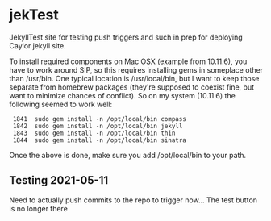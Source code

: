 # jekTest
JekyllTest site for testing push triggers and such in prep for deploying Caylor jekyll site.

To install required components on Mac OSX (example from 10.11.6), you have to work around
SIP, so this requires installing gems in someplace other than /usr/bin.  One typical location is
/usr/local/bin, but I want to keep those separate from homebrew packages (they're supposed to coexist fine, but want to minimize chances of conflict).  So on my system (10.11.6) the following seemed to work well:
``` sudo mkdir -p /opt/local/bin
 1841  sudo gem install -n /opt/local/bin compass
 1842  sudo gem install -n /opt/local/bin jekyll
 1843  sudo gem install -n /opt/local/bin thin
 1844  sudo gem install -n /opt/local/bin sinatra
```
 Once the above is done, make sure you add /opt/local/bin to your path.

## Testing 2021-05-11
Need to actually push commits to the repo to trigger now...  The test button is no longer there
